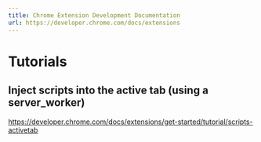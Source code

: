 ```yaml
---
title: Chrome Extension Development Documentation
url: https://developer.chrome.com/docs/extensions
---
```


# Tutorials

## Inject scripts into the active tab (using a server_worker)

https://developer.chrome.com/docs/extensions/get-started/tutorial/scripts-activetab
